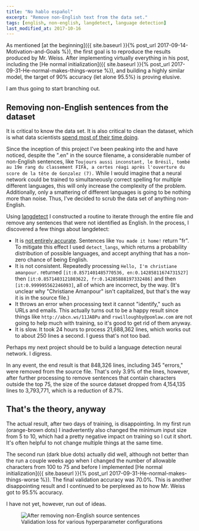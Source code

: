 ```yaml
---
title: "No hablo español"
excerpt: "Remove non-English text from the data set."
tags: [english, non-english, langdetect, language detection]
last_modified_at: 2017-10-16
---
```


As mentioned [at the beginning]({{ site.baseurl }}{% post_url 2017-09-14-Motivation-and-Goals %}), the first goal is to reproduce the results produced by Mr. Weiss. After implementing virtually everything in his post, including the [He normal initialization]({{ site.baseurl }}{% post_url 2017-09-31-He-normal-makes-things-worse %}), and building a highly similar model, the target of 90% accuracy (let alone 95.5%) is proving elusive.

I am thus going to start branching out.

## Removing non-English sentences from the dataset
It is critical to know the data set. It is also critical to clean the dataset, which is what data scientists [spend most of their time doing](https://whatsthebigdata.com/2016/05/01/data-scientists-spend-most-of-their-time-cleaning-data/).

Since the inception of this project I've been peaking into the and have noticed, despite the ".en" in the source filename, a considerable number of non-English sentences, like `Toujours aussi inconstant, le Brésil, tombé au 19e rang du classement FIFA, a certes réagi après l'ouverture du score de la tête de Gonzalez (7).` While I would imagine that a neural network could be trained to simultaneously correct spelling for multiple different languages, this will only increase the complexity of the problem. Additionally, only a smattering of different languages is going to be nothing more than noise. Thus, I've decided to scrub the data set of anything non-English.

Using [langdetect](https://pypi.python.org/pypi/langdetect) I constructed a routine to iterate through the entire file and remove any sentences that were not identified as English. In the process, I discovered a few things about langdetect:
* It is [not entirely accurate](https://stackoverflow.com/a/38752290/852795). Sentences like `You made it home!` return "fr". To mitigate this effect I used `detect_langs`, which returns a probability distribution of possible languages, and accept anything that has a non-zero chance of being English.
* It is not consistent. Repeatedly processing `Hello, I'm christiane amanpour.` returned `[it:0.8571401485770536, en:0.14285811674731527]` then `[it:0.8571403121803622, fr:0.14285888197332486]` and then `[it:0.999995562246093]`, all of which are incorrect, by the way. (It's unclear why "Christiane Amanpour" isn't capitalized, but that's the way it is in the source file.)
* It throws an error when processing text it cannot "identify," such as URLs and emails. This actually turns out to be a happy result since things like `http://abcn.ws/11JABPu` and `rswilloughby@pomlaw.com` are not going to help much with training, so it's good to get rid of them anyway.
* It is slow. It took 24 hours to process 21,688,362 lines, which works out to about 250 lines a second. I guess that's not too bad.

Perhaps my next project should be to build a language detection neural network. I digress.

In any event, the end result is that 848,326 lines, including 345 "errors," were removed from the source file. That's only 3.9% of the lines, however, after further processing to remove sentences that contain characters outside the top 75, the size of the source dataset dropped from 4,154,135 lines to 3,793,771, which is a reduction of 8.7%.

## That's the theory, anyway
The actual result, after two days of training, is disappointing. In my first run (orange-brown dots) I inadvertently also changed the minimum input size from 5 to 10, which had a pretty negative impact on training so I cut it short. It's often helpful to not change multiple things at the same time.

The second run (dark blue dots) actually did well, although not better than the run a couple weeks ago when I changed the number of allowable characters from 100 to 75 and before I implemented [He normal initialization]({{ site.baseurl }}{% post_url 2017-09-31-He-normal-makes-things-worse %}). The final validation accuracy was 70.0%. This is another disappointing result and I continued to be perplexed as to how Mr. Weiss got to 95.5% accuracy.

I have not yet, however, run out of ideas.

<figure>
    <img src="{{ site.baseurl }}/assets/images/english_only.png" alt="After removing non-English source sentences"/>
    <figcaption>Validation loss for various hyperparameter configurations</figcaption>
</figure>
